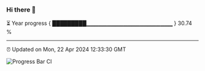 ### Hi there 👋

⏳ Year progress { █████████▁▁▁▁▁▁▁▁▁▁▁▁▁▁▁▁▁▁▁▁▁ } 30.74 %

---

⏰ Updated on Mon, 22 Apr 2024 12:33:30 GMT

![Progress Bar CI](https://github.com/ZhaoGui/ZhaoGui/workflows/Progress%20Bar%20CI/badge.svg)
